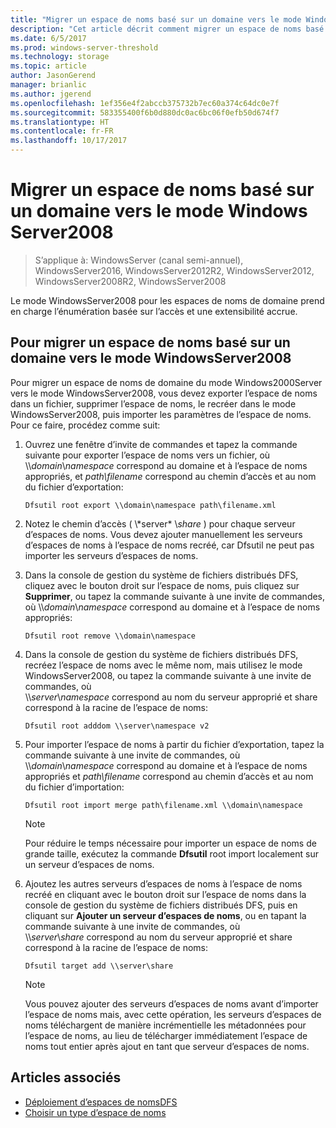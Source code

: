 ```yaml
---
title: "Migrer un espace de noms basé sur un domaine vers le mode WindowsServer2008"
description: "Cet article décrit comment migrer un espace de noms basé sur un domaine vers le mode WindowsServer2008."
ms.date: 6/5/2017
ms.prod: windows-server-threshold
ms.technology: storage
ms.topic: article
author: JasonGerend
manager: brianlic
ms.author: jgerend
ms.openlocfilehash: 1ef356e4f2abccb375732b7ec60a374c64dc0e7f
ms.sourcegitcommit: 583355400f6b0d880dc0ac6bc06f0efb50d674f7
ms.translationtype: HT
ms.contentlocale: fr-FR
ms.lasthandoff: 10/17/2017
---
```

# <a name="migrate-a-domain-based-namespace-to-windows-server-2008-mode"></a>Migrer un espace de noms basé sur un domaine vers le mode Windows Server2008

> S’applique à: WindowsServer (canal semi-annuel), WindowsServer2016, WindowsServer2012R2, WindowsServer2012, WindowsServer2008R2, WindowsServer2008

Le mode WindowsServer2008 pour les espaces de noms de domaine prend en charge l’énumération basée sur l’accès et une extensibilité accrue.

## <a name="to-migrate-a-domain-based-namespace-to-windows-server-2008-mode"></a>Pour migrer un espace de noms basé sur un domaine vers le mode WindowsServer2008

Pour migrer un espace de noms de domaine du mode Windows2000Server vers le mode WindowsServer2008, vous devez exporter l’espace de noms dans un fichier, supprimer l’espace de noms, le recréer dans le mode WindowsServer2008, puis importer les paramètres de l’espace de noms. Pour ce faire, procédez comme suit:

1.  Ouvrez une fenêtre d’invite de commandes et tapez la commande suivante pour exporter l’espace de noms vers un fichier, où \\\\*domain*\\*namespace* correspond au domaine et à l’espace de noms appropriés, et *path\\filename* correspond au chemin d’accès et au nom du fichier d’exportation:
     ```
     Dfsutil root export \\domain\namespace path\filename.xml 
     ```
2.  Notez le chemin d’accès ( \\\*server* \\*share* ) pour chaque serveur d’espaces de noms. Vous devez ajouter manuellement les serveurs d’espaces de noms à l’espace de noms recréé, car Dfsutil ne peut pas importer les serveurs d’espaces de noms.
3.  Dans la console de gestion du système de fichiers distribués DFS, cliquez avec le bouton droit sur l’espace de noms, puis cliquez sur **Supprimer**, ou tapez la commande suivante à une invite de commandes, <br /> où \\\\*domain*\\*namespace* correspond au domaine et à l’espace de noms appropriés:
     ```
     Dfsutil root remove \\domain\namespace
     ```
4.  Dans la console de gestion du système de fichiers distribués DFS, recréez l’espace de noms avec le même nom, mais utilisez le mode WindowsServer2008, ou tapez la commande suivante à une invite de commandes, où <br /> \\\\*server*\\*namespace* correspond au nom du serveur approprié et share correspond à la racine de l’espace de noms:
     ```
     Dfsutil root adddom \\server\namespace v2
     ```
5.  Pour importer l’espace de noms à partir du fichier d’exportation, tapez la commande suivante à une invite de commandes, où <br /> \\\\*domain*\\*namespace* correspond au domaine et à l’espace de noms appropriés et *path\\filename* correspond au chemin d’accès et au nom du fichier d’importation:
     ```
     Dfsutil root import merge path\filename.xml \\domain\namespace
     ```

    > [!NOTE]
    > Pour réduire le temps nécessaire pour importer un espace de noms de grande taille, exécutez la commande **Dfsutil** root import localement sur un serveur d’espaces de noms.
6.  Ajoutez les autres serveurs d’espaces de noms à l’espace de noms recréé en cliquant avec le bouton droit sur l’espace de noms dans la console de gestion du système de fichiers distribués DFS, puis en cliquant sur **Ajouter un serveur d’espaces de noms**, ou en tapant la commande suivante à une invite de commandes, où <br /> \\\\*server*\\*share* correspond au nom du serveur approprié et share correspond à la racine de l’espace de noms:
     ```
     Dfsutil target add \\server\share 
     ```

    > [!NOTE]
    > Vous pouvez ajouter des serveurs d’espaces de noms avant d’importer l’espace de noms mais, avec cette opération, les serveurs d’espaces de noms téléchargent de manière incrémentielle les métadonnées pour l’espace de noms, au lieu de télécharger immédiatement l’espace de noms tout entier après ajout en tant que serveur d’espaces de noms.

## <a name="see-also"></a>Articles associés
-   [Déploiement d’espaces de nomsDFS](deploying-dfs-namespaces.md)
-   [Choisir un type d’espace de noms](choose-a-namespace-type.md)